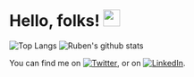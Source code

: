 # Hello, folks! <img src="https://raw.githubusercontent.com/MartinHeinz/MartinHeinz/master/wave.gif" width="30px">


![Top Langs](https://github-readme-stats.vercel.app/api/top-langs/?username=rubentalstra&layout=compact&hide_border=true)
![Ruben's github stats](https://github-readme-stats.vercel.app/api?username=rubentalstra&show_icons=true&hide_border=true)
<!-- 
![ReadMe Card](https://github-readme-stats.vercel.app/api/pin/?username=rubentalstra&repo=)
![ReadMe Card](https://github-readme-stats.vercel.app/api/pin/?username=rubentalstra&repo=)
-->



<!-- Actual text -->

You can find me on [![Twitter][1.2]][1], or on [![LinkedIn][2.2]][2].

<!-- Icons -->

[1.2]: http://i.imgur.com/wWzX9uB.png (twitter icon without padding)
[2.2]: https://raw.githubusercontent.com/MartinHeinz/MartinHeinz/master/linkedin-3-16.png (LinkedIn icon without padding)

<!-- Links to your social media accounts -->

[1]: https://twitter.com/R_Talstra
[2]: https://www.linkedin.com/in/rubentalstra/
